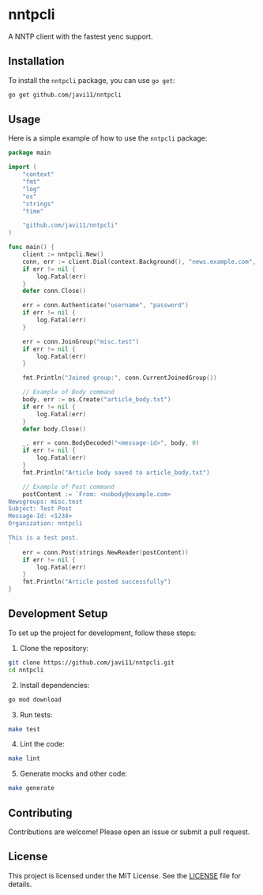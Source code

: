 # nntpcli

A NNTP client with the fastest yenc support.

## Installation

To install the `nntpcli` package, you can use `go get`:

```sh
go get github.com/javi11/nntpcli
```

## Usage

Here is a simple example of how to use the `nntpcli` package:

```go
package main

import (
    "context"
    "fmt"
    "log"
    "os"
    "strings"
    "time"

    "github.com/javi11/nntpcli"
)

func main() {
    client := nntpcli.New()
    conn, err := client.Dial(context.Background(), "news.example.com", 119, time.Now().Add(5*time.Second))
    if err != nil {
        log.Fatal(err)
    }
    defer conn.Close()

    err = conn.Authenticate("username", "password")
    if err != nil {
        log.Fatal(err)
    }

    err = conn.JoinGroup("misc.test")
    if err != nil {
        log.Fatal(err)
    }

    fmt.Println("Joined group:", conn.CurrentJoinedGroup())

    // Example of Body command
    body, err := os.Create("article_body.txt")
    if err != nil {
        log.Fatal(err)
    }
    defer body.Close()

    _, err = conn.BodyDecoded("<message-id>", body, 0)
    if err != nil {
        log.Fatal(err)
    }
    fmt.Println("Article body saved to article_body.txt")

    // Example of Post command
    postContent := `From: <nobody@example.com>
Newsgroups: misc.test
Subject: Test Post
Message-Id: <1234>
Organization: nntpcli

This is a test post.
`
    err = conn.Post(strings.NewReader(postContent))
    if err != nil {
        log.Fatal(err)
    }
    fmt.Println("Article posted successfully")
}
```

## Development Setup

To set up the project for development, follow these steps:

1. Clone the repository:

```sh
git clone https://github.com/javi11/nntpcli.git
cd nntpcli
```

2. Install dependencies:

```sh
go mod download
```

3. Run tests:

```sh
make test
```

4. Lint the code:

```sh
make lint
```

5. Generate mocks and other code:

```sh
make generate
```

## Contributing

Contributions are welcome! Please open an issue or submit a pull request.

## License

This project is licensed under the MIT License. See the [LICENSE](LICENSE) file for details.
